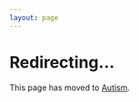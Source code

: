 ```yaml
---
layout: page
---
```


<script setup>
import { onMounted } from 'vue'

onMounted(() => {
  // Redirigir automáticamente a Autism
  window.location.href = '/en/Autism'
})
</script>

# Redirecting...

This page has moved to [Autism](/en/Autism).


